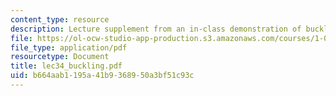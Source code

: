 ```yaml
---
content_type: resource
description: Lecture supplement from an in-class demonstration of buckling.
file: https://ol-ocw-studio-app-production.s3.amazonaws.com/courses/1-050-engineering-mechanics-i-fall-2007/b664aab1195a41b9368950a3bf51c93c_lec34_buckling.pdf
file_type: application/pdf
resourcetype: Document
title: lec34_buckling.pdf
uid: b664aab1-195a-41b9-3689-50a3bf51c93c
---
```

